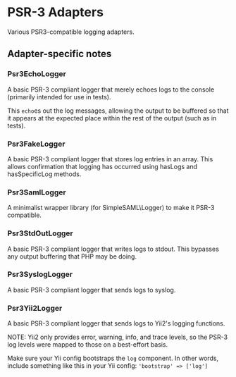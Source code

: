 # PSR-3 Adapters
Various PSR3-compatible logging adapters.


## Adapter-specific notes

### Psr3EchoLogger

A basic PSR-3 compliant logger that merely echoes logs to the console (primarily intended for use in tests).

This `echo`es out the log messages, allowing the output to be buffered so that it appears at the expected place within the rest of the output (such as in tests).

### Psr3FakeLogger

A basic PSR-3 compliant logger that stores log entries in an array. This allows confirmation that logging has occurred using hasLogs and hasSpecificLog methods.
 
### Psr3SamlLogger

A minimalist wrapper library (for SimpleSAML\Logger) to make it PSR-3 compatible.

### Psr3StdOutLogger

A basic PSR-3 compliant logger that writes logs to stdout. This bypasses any output buffering that PHP may be doing.

### Psr3SyslogLogger

A basic PSR-3 compliant logger that sends logs to syslog.

### Psr3Yii2Logger

A basic PSR-3 compliant logger that sends logs to Yii2's logging functions. 

NOTE: Yii2 only provides error, warning, info, and trace levels, so the PSR-3 log levels were mapped to those on a best-effort basis.

Make sure your Yii config bootstraps the `log` component. In other words, include something like this in your Yii config: `'bootstrap' => ['log']`
